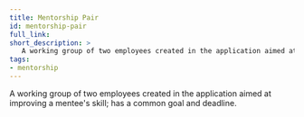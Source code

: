 ```yaml
---
title: Mentorship Pair
id: mentorship-pair
full_link:
short_description: >
   A working group of two employees created in the application aimed at improving a mentee's skill; has a common goal and deadline.
tags:
- mentorship
---
```


A working group of two employees created in the application aimed at improving a mentee's skill; has a common goal and deadline.
